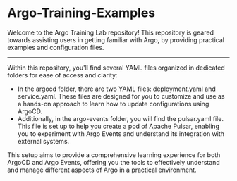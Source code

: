 # Argo-Training-Examples

Welcome to the Argo Training Lab repository! This repository is geared towards assisting users in getting familiar with Argo, by providing practical examples and configuration files.

---

Within this repository, you'll find several YAML files organized in dedicated folders for ease of access and clarity:

- In the argocd folder, there are two YAML files: deployment.yaml and service.yaml. These files are designed for you to customize and use as a hands-on approach to learn how to update configurations using ArgoCD.
- Additionally, in the argo-events folder, you will find the pulsar.yaml file. This file is set up to help you create a pod of Apache Pulsar, enabling you to experiment with Argo Events and understand its integration with external systems.
  
This setup aims to provide a comprehensive learning experience for both ArgoCD and Argo Events, offering you the tools to effectively understand and manage different aspects of Argo in a practical environment.
